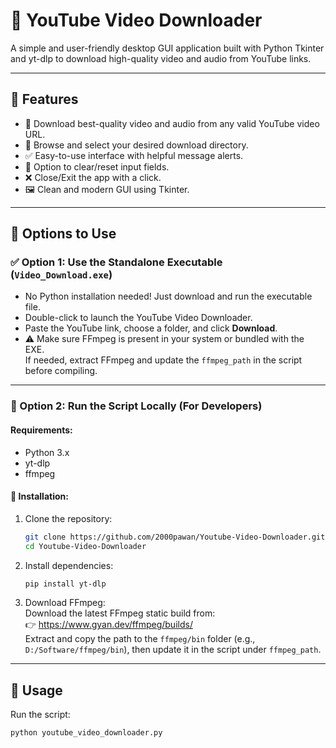 # 🎥 YouTube Video Downloader

A simple and user-friendly desktop GUI application built with Python Tkinter and yt-dlp to download high-quality video and audio from YouTube links.

---

## 🚀 Features

- 🎯 Download best-quality video and audio from any valid YouTube video URL.
- 📁 Browse and select your desired download directory.
- ✅ Easy-to-use interface with helpful message alerts.
- 🔁 Option to clear/reset input fields.
- ❌ Close/Exit the app with a click.
- 🖼️ Clean and modern GUI using Tkinter.

---

## 📂 Options to Use

### ✅ Option 1: Use the Standalone Executable (`Video_Download.exe`)
- No Python installation needed! Just download and run the executable file.
- Double-click to launch the YouTube Video Downloader.
- Paste the YouTube link, choose a folder, and click **Download**.
- ⚠️ Make sure FFmpeg is present in your system or bundled with the EXE.  
  If needed, extract FFmpeg and update the `ffmpeg_path` in the script before compiling.

---

### 🐍 Option 2: Run the Script Locally (For Developers)

#### Requirements:
- Python 3.x
- yt-dlp
- ffmpeg

#### 🔧 Installation:

1. Clone the repository:
    ```bash
    git clone https://github.com/2000pawan/Youtube-Video-Downloader.git
    cd Youtube-Video-Downloader
    ```
2. Install dependencies:
    ```bash
    pip install yt-dlp
    ```
3. Download FFmpeg:  
   Download the latest FFmpeg static build from:  
   👉 https://www.gyan.dev/ffmpeg/builds/  
   Extract and copy the path to the `ffmpeg/bin` folder (e.g., `D:/Software/ffmpeg/bin`), then update it in the script under `ffmpeg_path`.

---

## 🧠 Usage

Run the script:

```bash
python youtube_video_downloader.py

